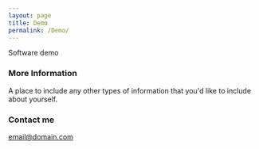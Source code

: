 ```yaml
---
layout: page
title: Demo
permalink: /Demo/
---
```


Software demo

### More Information

A place to include any other types of information that you'd like to include about yourself.

### Contact me

[email@domain.com](mailto:email@domain.com)
